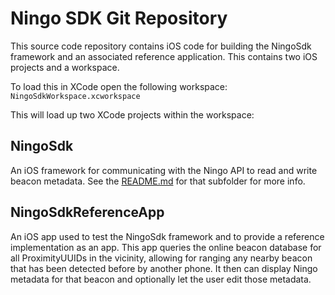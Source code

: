 # Ningo SDK Git Repository

This source code repository contains iOS code for building the NingoSdk framework and an associated reference application.  This contains two iOS projects and a workspace.

To load this in XCode open the following workspace: `NingoSdkWorkspace.xcworkspace`

This will load up two XCode projects within the workspace:

## NingoSdk

An iOS framework for communicating with the Ningo API to read and write beacon metadata.  See the [README.md](NingoSdk/README.md) for that subfolder for more info.

## NingoSdkReferenceApp

An iOS app used to test the NingoSdk framework and to provide a reference implementation as an app.  This app queries the online beacon database for all ProximityUUIDs in the vicinity, allowing 
for ranging any nearby beacon that has been detected before by another phone.  It then can display Ningo metadata for that beacon and optionally let the user edit those metadata.




